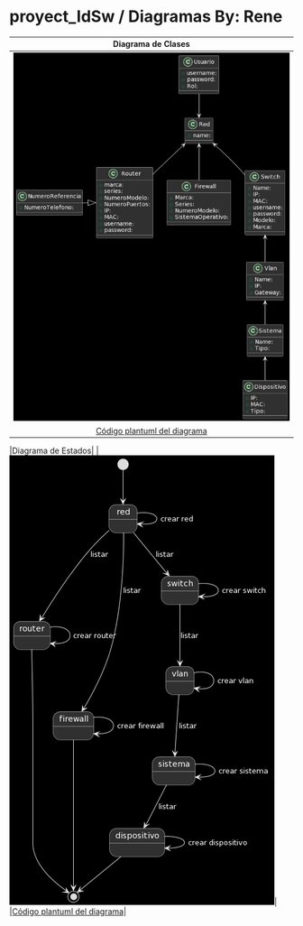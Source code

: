 # proyect_IdSw / Diagramas By: Rene

|Diagrama de Clases|
|:-:|
|![Imagen](images/diagramaClasesV1.0.png)|
|[Código plantuml del diagrama](docs/diagramaClases.plantuml)|

|Diagrama de Estados|
|![Imagen](images/diagramaEstadosV1.0.png)|
|[Código plantuml del diagrama](docs/diagramaEstados.plantuml)|

